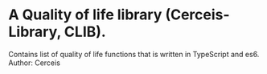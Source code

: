 # A Quality of life library (Cerceis-Library, CLIB).
Contains list of quality of life functions that is written in TypeScript and es6.
Author: Cerceis
